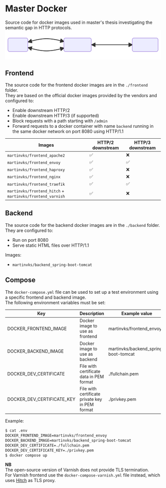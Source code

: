 # Master Docker

Source code for docker images used in master's thesis investigating the semantic gap in HTTP protocols.
![Flowchart](./flowchart.svg)

## Frontend

The source code for the frontend docker images are in the `./frontend` folder.  
They are based on the official docker images provided by the vendors and configured to:

- Enable downstream HTTP/2
- Enable downstream HTTP/3 (if supported)
- Block requests with a path starting with `/admin`
- Forward requests to a docker container with name `backend` running in the same docker network on port 8080 using
  HTTP/1.1

| Images                                                    | HTTP/2 downstream  | HTTP/3 downstream  |
|-----------------------------------------------------------|--------------------|--------------------|
| `martinvks/frontend_apache2`                              | :white_check_mark: | :x:                |
| `martinvks/frontend_envoy`                                | :white_check_mark: | :white_check_mark: |
| `martinvks/frontend_haproxy`                              | :white_check_mark: | :x:                |
| `martinvks/frontend_nginx`                                | :white_check_mark: | :x:                |
| `martinvks/frontend_traefik`                              | :white_check_mark: | :white_check_mark: |
| `martinvks/frontend_hitch` + `martinvks/frontend_varnish` | :white_check_mark: | :x:                |

## Backend

The source code for the backend docker images are in the `./backend` folder.  
They are configured to:

- Run on port 8080
- Serve static HTML files over HTTP/1.1

Images:
- `martinvks/backend_spring-boot-tomcat`

## Compose

The `docker-compose.yml` file can be used to set up a test environment using a specific frontend and backend image.  
The following environment variables must be set:

| Key                        | Description                                     | Example value                        |
|----------------------------|-------------------------------------------------|--------------------------------------|
| DOCKER_FRONTEND_IMAGE      | Docker image to use as frontend                 | martinvks/frontend_envoy             |
| DOCKER_BACKEND_IMAGE       | Docker image to use as backend                  | martinvks/backend_spring-boot-tomcat |
| DOCKER_DEV_CERTIFICATE     | File with certificate data in PEM format        | ./fullchain.pem                      |
| DOCKER_DEV_CERTIFICATE_KEY | File with certificate private key in PEM format | ./privkey.pem                        |

Example:
```
$ cat .env
DOCKER_FRONTEND_IMAGE=martinvks/frontend_envoy
DOCKER_BACKEND_IMAGE=martinvks/backend_spring-boot-tomcat
DOCKER_DEV_CERTIFICATE=./fullchain.pem
DOCKER_DEV_CERTIFICATE_KEY=./privkey.pem
$ docker compose up
```

**NB**  
The open-source version of Varnish does not provide TLS termination.  
For Varnish frontend use the `docker-compose-varnish.yml` file instead, which uses
[Hitch](https://www.varnish-software.com/community/hitch/) as TLS proxy.